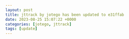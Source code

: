```yaml
---
layout: post
title: jttrack by jotego has been updated to e31ffab
date: 2023-08-25 15:07:22 +0000
categories: [jotego, jttrack]
tags: [update]
---
```


